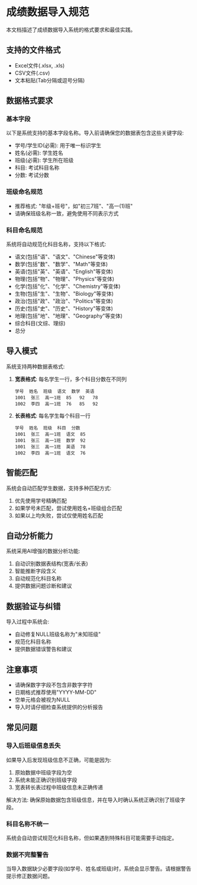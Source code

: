 # 成绩数据导入规范

本文档描述了成绩数据导入系统的格式要求和最佳实践。

## 支持的文件格式
- Excel文件(.xlsx, .xls)
- CSV文件(.csv)
- 文本粘贴(Tab分隔或逗号分隔)

## 数据格式要求

### 基本字段
以下是系统支持的基本字段名称。导入前请确保您的数据表包含这些关键字段:
- 学号/学生ID(必需): 用于唯一标识学生
- 姓名(必需): 学生姓名
- 班级(必需): 学生所在班级
- 科目: 考试科目名称
- 分数: 考试分数

### 班级命名规范
- 推荐格式: "年级+班号"，如"初三7班"、"高一(1)班"
- 请确保班级名称一致，避免使用不同表示方式

### 科目命名规范
系统将自动规范化科目名称，支持以下格式:
- 语文(包括"语"、"语文"、"Chinese"等变体)
- 数学(包括"数"、"数学"、"Math"等变体)
- 英语(包括"英"、"英语"、"English"等变体)
- 物理(包括"物"、"物理"、"Physics"等变体)
- 化学(包括"化"、"化学"、"Chemistry"等变体)
- 生物(包括"生"、"生物"、"Biology"等变体)
- 政治(包括"政"、"政治"、"Politics"等变体)
- 历史(包括"史"、"历史"、"History"等变体)
- 地理(包括"地"、"地理"、"Geography"等变体)
- 综合科目(文综、理综)
- 总分

## 导入模式
系统支持两种数据表格式:
1. **宽表格式**: 每名学生一行，多个科目分数在不同列
   ```
   学号  姓名  班级  语文  数学  英语
   1001  张三  高一1班  85   92   78
   1002  李四  高一1班  76   85   92
   ```

2. **长表格式**: 每名学生每个科目一行
   ```
   学号  姓名  班级  科目  分数
   1001  张三  高一1班  语文  85
   1001  张三  高一1班  数学  92
   1001  张三  高一1班  英语  78
   1002  李四  高一1班  语文  76
   ```

## 智能匹配
系统会自动匹配学生数据，支持多种匹配方式:
1. 优先使用学号精确匹配
2. 如果学号未匹配，尝试使用姓名+班级组合匹配
3. 如果以上均失败，尝试仅使用姓名匹配

## 自动分析能力
系统采用AI增强的数据分析功能:
1. 自动识别数据表结构(宽表/长表)
2. 智能推断字段含义
3. 自动规范化科目名称
4. 提供数据问题诊断和建议

## 数据验证与纠错
导入过程中系统会:
- 自动修复NULL班级名称为"未知班级"
- 规范化科目名称
- 提供数据错误警告和建议

## 注意事项
- 请确保数字字段不包含非数字字符
- 日期格式推荐使用"YYYY-MM-DD"
- 空单元格会被视为NULL
- 导入时请仔细检查系统提供的分析报告

## 常见问题

### 导入后班级信息丢失
如果导入后发现班级信息不正确，可能是因为:
1. 原始数据中班级字段为空
2. 系统未能正确识别班级字段
3. 宽表转长表过程中班级信息未正确传递

解决方法: 确保原始数据包含班级信息，并在导入时确认系统正确识别了班级字段。

### 科目名称不统一
系统会自动尝试规范化科目名称，但如果遇到特殊科目可能需要手动指定。

### 数据不完整警告
当导入数据缺少必要字段(如学号、姓名或班级)时，系统会显示警告。请根据警告提示修正数据问题。 